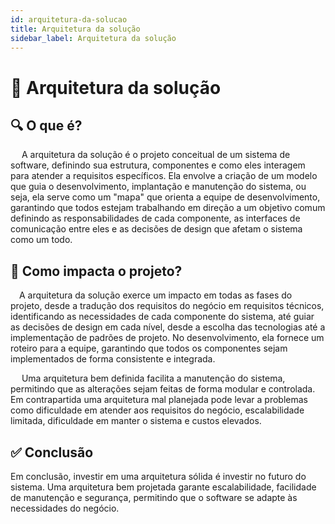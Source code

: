 ```yaml
---
id: arquitetura-da-solucao
title: Arquitetura da solução
sidebar_label: Arquitetura da solução
---
```


# 📐 Arquitetura da solução

## 🔍 O que é?

&emsp; A arquitetura da solução é o projeto conceitual de um sistema de software, definindo sua estrutura, componentes e como eles interagem para atender a requisitos específicos. Ela envolve a criação de um modelo que guia o desenvolvimento, implantação e manutenção do sistema, ou seja, ela serve como um "mapa" que orienta a equipe de desenvolvimento, garantindo que todos estejam trabalhando em direção a um objetivo comum definindo as responsabilidades de cada componente, as interfaces de comunicação entre eles e as decisões de design que afetam o sistema como um todo.

## 🎯 Como impacta o projeto?

&emsp;A arquitetura da solução exerce um impacto em todas as fases do projeto, desde a tradução dos requisitos do negócio em requisitos técnicos, identificando as necessidades de cada componente do sistema, até guiar as decisões de design em cada nível, desde a escolha das tecnologias até a implementação de padrões de projeto. No desenvolvimento, ela fornece um roteiro para a equipe, garantindo que todos os componentes sejam implementados de forma consistente e integrada.

&emsp; Uma arquitetura bem definida facilita a manutenção do sistema, permitindo que as alterações sejam feitas de forma modular e controlada. Em contrapartida uma arquitetura mal planejada pode levar a problemas como dificuldade em atender aos requisitos do negócio, escalabilidade limitada, dificuldade em manter o sistema e custos elevados.

## ✅ Conclusão

Em conclusão, investir em uma arquitetura sólida é investir no futuro do sistema. Uma arquitetura bem projetada garante escalabilidade, facilidade de manutenção e segurança, permitindo que o software se adapte às necessidades do negócio.